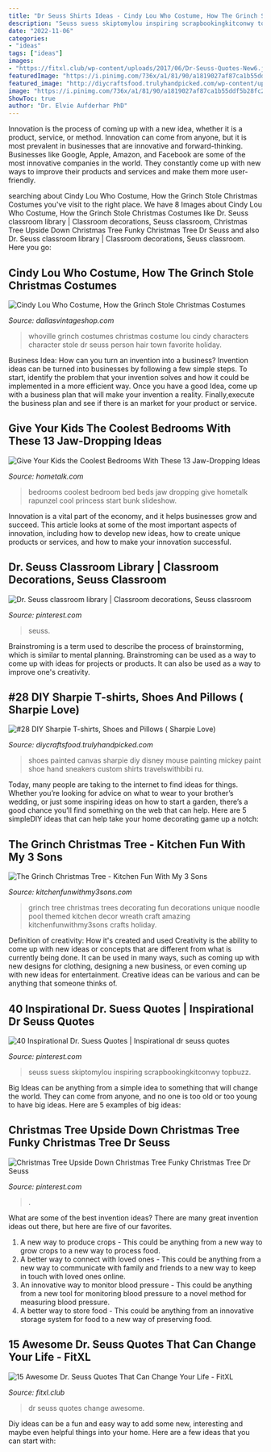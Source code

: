 ```yaml
---
title: "Dr Seuss Shirts Ideas - Cindy Lou Who Costume, How The Grinch Stole Christmas Costumes"
description: "Seuss suess skiptomylou inspiring scrapbookingkitconwy topbuzz"
date: "2022-11-06"
categories:
- "ideas"
tags: ["ideas"]
images:
- "https://fitxl.club/wp-content/uploads/2017/06/Dr-Seuss-Quotes-New6.jpg"
featuredImage: "https://i.pinimg.com/736x/a1/81/90/a1819027af87ca1b55ddf5b28fc24920.jpg"
featured_image: "http://diycraftsfood.trulyhandpicked.com/wp-content/uploads/2017/04/Painted-and-sharpie-canvas-shoe.jpg"
image: "https://i.pinimg.com/736x/a1/81/90/a1819027af87ca1b55ddf5b28fc24920.jpg"
ShowToc: true
author: "Dr. Elvie Aufderhar PhD"
---
```



Innovation is the process of coming up with a new idea, whether it is a product, service, or method. Innovation can come from anyone, but it is most prevalent in businesses that are innovative and forward-thinking. Businesses like Google, Apple, Amazon, and Facebook are some of the most innovative companies in the world. They constantly come up with new ways to improve their products and services and make them more user-friendly.

	

		
searching about Cindy Lou Who Costume, How the Grinch Stole Christmas Costumes you've visit to the right place. We have 8 Images about Cindy Lou Who Costume, How the Grinch Stole Christmas Costumes like Dr. Seuss classroom library | Classroom decorations, Seuss classroom, Christmas Tree Upside Down Christmas Tree Funky Christmas Tree Dr Seuss and also Dr. Seuss classroom library | Classroom decorations, Seuss classroom. Here you go:
		
    
## Cindy Lou Who Costume, How The Grinch Stole Christmas Costumes

<img loading=lazy src="http://dallasvintageshop.com/wp-content/uploads/2015/12/Photo-Dec-16-6-34-16-PM.jpg" onerror="this.onerror=null;this.src='https://tse2.mm.bing.net/th?id=OIP.qORcmVMrnYkzQH68C202OgAAAA&amp;pid=15.1';" alt="Cindy Lou Who Costume, How the Grinch Stole Christmas Costumes">

_Source: dallasvintageshop.com_

>whoville grinch costumes christmas costume lou cindy characters character stole dr seuss person hair town favorite holiday. 

	

Business Idea: How can you turn an invention into a business?
Invention ideas can be turned into businesses by following a few simple steps. To start, identify the problem that your invention solves and how it could be implemented in a more efficient way. Once you have a good Idea, come up with a business plan that will make your invention a reality. Finally,execute the business plan and see if there is an market for your product or service.

    
## Give Your Kids The Coolest Bedrooms With These 13 Jaw-Dropping Ideas

<img loading=lazy src="https://cdn-fastly.hometalk.com/media/2016/09/08/3540537/s-give-your-kids-the-coolest-bedrooms-with-these-13-jaw-dropping-ideas-bedroom-ideas.jpg?size=1600x1000&amp;nocrop=1" onerror="this.onerror=null;this.src='https://tse2.mm.bing.net/th?id=OIP.v9EM3pcW0TI16HK0gi_YsAHaE8&amp;pid=15.1';" alt="Give Your Kids the Coolest Bedrooms With These 13 Jaw-Dropping Ideas">

_Source: hometalk.com_

>bedrooms coolest bedroom bed beds jaw dropping give hometalk rapunzel cool princess start bunk slideshow. 

	

Innovation is a vital part of the economy, and it helps businesses grow and succeed. This article looks at some of the most important aspects of innovation, including how to develop new ideas, how to create unique products or services, and how to make your innovation successful.

    
## Dr. Seuss Classroom Library | Classroom Decorations, Seuss Classroom

<img loading=lazy src="https://i.pinimg.com/736x/d0/0a/b0/d00ab0ede810e8d38e11206e3dcbc679.jpg" onerror="this.onerror=null;this.src='https://tse1.mm.bing.net/th?id=OIP.tuFS3Ad_oC2JF168ksCTLgHaJ3&amp;pid=15.1';" alt="Dr. Seuss classroom library | Classroom decorations, Seuss classroom">

_Source: pinterest.com_

>seuss. 

	

Brainstroming is a term used to describe the process of brainstorming, which is similar to mental planning. Brainstroming can be used as a way to come up with ideas for projects or products. It can also be used as a way to improve one's creativity.

    
## #28 DIY Sharpie T-shirts, Shoes And Pillows ( Sharpie Love)

<img loading=lazy src="http://diycraftsfood.trulyhandpicked.com/wp-content/uploads/2017/04/Painted-and-sharpie-canvas-shoe.jpg" onerror="this.onerror=null;this.src='https://tse3.mm.bing.net/th?id=OIP.syp3yNO7gzgetHxyDQXpoQHaJ6&amp;pid=15.1';" alt="#28 DIY Sharpie T-shirts, Shoes and Pillows ( Sharpie Love)">

_Source: diycraftsfood.trulyhandpicked.com_

>shoes painted canvas sharpie diy disney mouse painting mickey paint shoe hand sneakers custom shirts travelswithbibi ru. 

	

Today, many people are taking to the internet to find ideas for things. Whether you’re looking for advice on what to wear to your brother’s wedding, or just some inspiring ideas on how to start a garden, there’s a good chance you’ll find something on the web that can help. Here are 5 simpleDIY ideas that can help take your home decorating game up a notch: 

    
## The Grinch Christmas Tree - Kitchen Fun With My 3 Sons

<img loading=lazy src="https://kitchenfunwithmy3sons.com/wp-content/uploads/2016/11/The-Grinch-Christmas-Tree-1.jpg" onerror="this.onerror=null;this.src='https://tse2.mm.bing.net/th?id=OIP.vjFItESiRrs5tISOoWBxHgHaNK&amp;pid=15.1';" alt="The Grinch Christmas Tree - Kitchen Fun With My 3 Sons">

_Source: kitchenfunwithmy3sons.com_

>grinch tree christmas trees decorating fun decorations unique noodle pool themed kitchen decor wreath craft amazing kitchenfunwithmy3sons crafts holiday. 

	

Definition of creativity: How it's created and used
Creativity is the ability to come up with new ideas or concepts that are different from what is currently being done. It can be used in many ways, such as coming up with new designs for clothing, designing a new business, or even coming up with new ideas for entertainment. Creative ideas can be various and can be anything that someone thinks of.

    
## 40 Inspirational Dr. Suess Quotes | Inspirational Dr Seuss Quotes

<img loading=lazy src="https://i.pinimg.com/736x/a1/81/90/a1819027af87ca1b55ddf5b28fc24920.jpg" onerror="this.onerror=null;this.src='https://tse2.mm.bing.net/th?id=OIP.FCxviOyX73XygjCrh61BIQHaLG&amp;pid=15.1';" alt="40 Inspirational Dr. Suess Quotes | Inspirational dr seuss quotes">

_Source: pinterest.com_

>seuss suess skiptomylou inspiring scrapbookingkitconwy topbuzz. 

	

Big Ideas can be anything from a simple idea to something that will change the world. They can come from anyone, and no one is too old or too young to have big ideas. Here are 5 examples of big ideas: 

    
## Christmas Tree Upside Down Christmas Tree Funky Christmas Tree Dr Seuss

<img loading=lazy src="https://i.pinimg.com/736x/9d/90/35/9d90355d744edabe2e968558766ecdea.jpg" onerror="this.onerror=null;this.src='https://tse2.mm.bing.net/th?id=OIP.Y_x5_3FbaJsBzCQ0VL0bCQHaJ3&amp;pid=15.1';" alt="Christmas Tree Upside Down Christmas Tree Funky Christmas Tree Dr Seuss">

_Source: pinterest.com_

>. 

	

What are some of the best invention ideas?
There are many great invention ideas out there, but here are five of our favorites. 
1. A new way to produce crops - This could be anything from a new way to grow crops to a new way to process food. 
2. A better way to connect with loved ones - This could be anything from a new way to communicate with family and friends to a new way to keep in touch with loved ones online. 
3. An innovative way to monitor blood pressure - This could be anything from a new tool for monitoring blood pressure to a novel method for measuring blood pressure. 
4. A better way to store food - This could be anything from an innovative storage system for food to a new way of preserving food. 

    
## 15 Awesome Dr. Seuss Quotes That Can Change Your Life - FitXL

<img loading=lazy src="https://fitxl.club/wp-content/uploads/2017/06/Dr-Seuss-Quotes-New6.jpg" onerror="this.onerror=null;this.src='https://tse4.mm.bing.net/th?id=OIP.bGP4C0Hv7nbhtdptpULOEwHaL2&amp;pid=15.1';" alt="15 Awesome Dr. Seuss Quotes That Can Change Your Life - FitXL">

_Source: fitxl.club_

>dr seuss quotes change awesome. 

	

Diy ideas can be a fun and easy way to add some new, interesting and maybe even helpful things into your home. Here are a few ideas that you can start with: 

